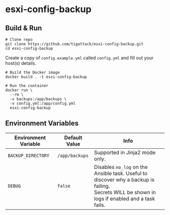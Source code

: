 # esxi-config-backup

## Build & Run

```shell
# Clone repo
git clone https://github.com/tigattack/esxi-config-backup.git
cd esxi-config-backup
```

Create a copy of `config.example.yml` called `config.yml` and fill out your host(s) details.

```shell
# Build the Docker image
docker build . -t esxi-config-backup

# Run the container
docker run \
  --rm \
  -v backups:/app/backups \
  -v config.yml:/app/config.yml
  esxi-config-backup
```

## Environment Variables

| Environment Variable | Default Value  | Info                                                                                                                                           |
|----------------------|----------------|------------------------------------------------------------------------------------------------------------------------------------------------|
| `BACKUP_DIRECTORY`   | `/app/backups` | Supported in Jinja2 mode only.                                                                                                                 |
| `DEBUG`              | `false`        | Disables `no_log` on the Ansible task. Useful to discover why a backup is failing.<br>Secrets WILL be shown in logs if enabled and a task fails. |
